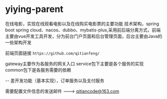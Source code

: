 # yiying-parent
在线电影，实现在线观看电影以及在线购买电影票的主要功能
技术架构，spring boot spring cloud、nacos、dubbo、mybatis-plus,采用前后端分离方式，前端主要由vue开发工具开发，分为前台门户页面和后台管理页面，后台主要由Java的一些架构开发

前端页面链接
````https://github.com/qitianfeng/````


gateway主要作为各服务的网关入口
service包下主要是各个服务的实现
common包下是各服务需要的依赖


-- 差开发功能（基本实现），订单服务以及支付服务


需要配置文件信息的发送邮件  ---> qitiancode@163.com 

